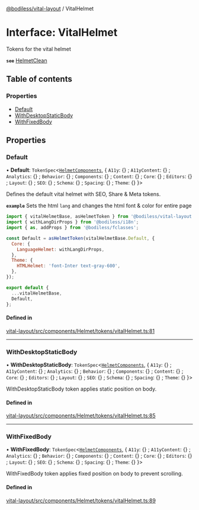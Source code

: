 [@bodiless/vital-layout](../README.md) / VitalHelmet

# Interface: VitalHelmet

Tokens for the vital helmet

**`see`** [HelmetClean](../README.md#helmetclean)

## Table of contents

### Properties

- [Default](VitalHelmet.md#default)
- [WithDesktopStaticBody](VitalHelmet.md#withdesktopstaticbody)
- [WithFixedBody](VitalHelmet.md#withfixedbody)

## Properties

### Default

• **Default**: `TokenSpec`<[`HelmetComponents`](HelmetComponents.md), { `A11y`: {} ; `A11yContent`: {} ; `Analytics`: {} ; `Behavior`: {} ; `Components`: {} ; `Content`: {} ; `Core`: {} ; `Editors`: {} ; `Layout`: {} ; `SEO`: {} ; `Schema`: {} ; `Spacing`: {} ; `Theme`: {}  }\>

Defines the default vital helmet with SEO, Share & Meta tokens.

**`example`** Sets the html `lang` and changes the html font & color for entire page
```js
import { vitalHelmetBase, asHelmetToken } from '@bodiless/vital-layout';
import { withLangDirProps } from '@bodiless/i18n';
import { as, addProps } from '@bodiless/fclasses';

const Default = asHelmetToken(vitalHelmetBase.Default, {
  Core: {
    LanguageHelmet: withLangDirProps,
  },
  Theme: {
    HTMLHelmet: 'font-Inter text-gray-600',
  },
});

export default {
  ...vitalHelmetBase,
  Default,
};
```

#### Defined in

[vital-layout/src/components/Helmet/tokens/vitalHelmet.ts:81](https://github.com/johnsonandjohnson/Bodiless-JS/blob/8924e8534/packages/vital-layout/src/components/Helmet/tokens/vitalHelmet.ts#L81)

___

### WithDesktopStaticBody

• **WithDesktopStaticBody**: `TokenSpec`<[`HelmetComponents`](HelmetComponents.md), { `A11y`: {} ; `A11yContent`: {} ; `Analytics`: {} ; `Behavior`: {} ; `Components`: {} ; `Content`: {} ; `Core`: {} ; `Editors`: {} ; `Layout`: {} ; `SEO`: {} ; `Schema`: {} ; `Spacing`: {} ; `Theme`: {}  }\>

WithDesktopStaticBody token applies static position on body.

#### Defined in

[vital-layout/src/components/Helmet/tokens/vitalHelmet.ts:85](https://github.com/johnsonandjohnson/Bodiless-JS/blob/8924e8534/packages/vital-layout/src/components/Helmet/tokens/vitalHelmet.ts#L85)

___

### WithFixedBody

• **WithFixedBody**: `TokenSpec`<[`HelmetComponents`](HelmetComponents.md), { `A11y`: {} ; `A11yContent`: {} ; `Analytics`: {} ; `Behavior`: {} ; `Components`: {} ; `Content`: {} ; `Core`: {} ; `Editors`: {} ; `Layout`: {} ; `SEO`: {} ; `Schema`: {} ; `Spacing`: {} ; `Theme`: {}  }\>

WithFixedBody token applies fixed position on body to prevent scrolling.

#### Defined in

[vital-layout/src/components/Helmet/tokens/vitalHelmet.ts:89](https://github.com/johnsonandjohnson/Bodiless-JS/blob/8924e8534/packages/vital-layout/src/components/Helmet/tokens/vitalHelmet.ts#L89)
